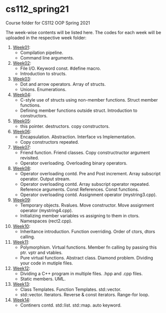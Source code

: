 # cs112_spring21
Course folder for CS112 OOP Spring 2021

The week-wise contents will be listed here. The codes for each week will be uploaded in the respective week folder:

1. [Week01](week01/):
	* Compilation pipeline.
	* Command line arguments.
2. [Week02](week02/):
	* File I/O. Keyword const. #define macro.
	* Introduction to structs.
3. [Week03](week03/):
	* Dot and arrow operators. Array of structs.
	* Unions. Enumerations.
4. [Week04](week04/):
	* C-style use of structs using non-member functions. Struct member functions.
	* Defining member functions outside struct. Introduction to constructors.
5. [Week05](week05/):
	* this pointer. destructors. copy constructors.
6. [Week06](week06/):
	* Encapsulation. Abstraction. Interface vs Implementation.
	* Copy constructors repeated.
7. [Week07](week07/):
	* Friend function. Friend classes. Copy constructructor argument revisited.
	* Operator overloading. Overloading binary operators.
8. [Week08](week08/):
	* Operator overloading contd. Pre and Post increment. Array subscript operator. Output stream.
	* Operator overloading contd. Array subscript operator repeated. Reference arguments. Const References. Const functions.
	* Operator overloading contd. Assignment operator (mystring3.cpp).
9. [Week09](week09/):
	* Temporary objects. Rvalues. Move constructor. Move assignment operator (mystring4.cpp).
	* Initializing member variables vs assigning to them in ctors. Namespaces (rect2.cpp).
10. [Week10](week10/):
	* Inheritance introduction. Function overriding. Order of ctors, dtors calling.
11. [Week11](week11/):
	* Polymorphism. Virtual functions. Member fn calling by passing this ptr. vptr and vtables.
	* Pure virtual functions. Abstract class. Diamond problem. Dividing your code in mutiple files.
12. [Week12](week12/):
	* Dividing a C++ program in multiple files. .hpp and .cpp files.
	* Static members. UML.
13. [Week13](week13/):
	* Class Templates. Function Templates. std::vector.
	* std::vector. Iterators. Reverse & const iterators. Range-for loop.
14. [Week14](week14/):
	* Continers contd. std::list. std::map. auto keyword.
